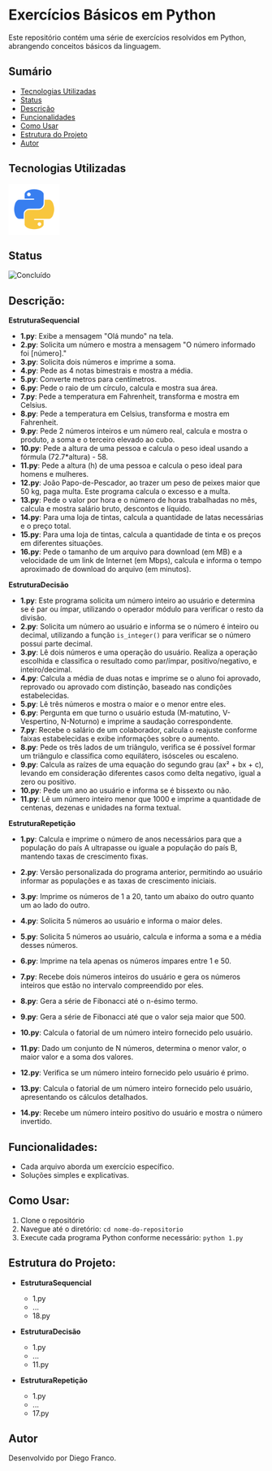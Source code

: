 # Exercícios Básicos em Python

Este repositório contém uma série de exercícios resolvidos em Python, abrangendo conceitos básicos da linguagem.

## Sumário

- [Tecnologias Utilizadas](#tecnologias-utilizadas)
- [Status](#status)
- [Descrição](#descrição)
- [Funcionalidades](#funcionalidades)
- [Como Usar](#como-usar)
- [Estrutura do Projeto](#estrutura-do-projeto)
- [Autor](#autor)

## Tecnologias Utilizadas

<div style="display: flex; flex-direction: row;">
  <div style="margin-right: 20px; display: flex; justify-content: flex-start;">
    <img src="img/python.png" alt="Logo Python" width="100"/>
  </div>
</div>

## Status

![Concluído](http://img.shields.io/static/v1?label=STATUS&message=CONCLUIDO&color=GREEN&style=for-the-badge)

## Descrição:

**EstruturaSequencial**

- **1.py**: Exibe a mensagem "Olá mundo" na tela.
- **2.py**: Solicita um número e mostra a mensagem "O número informado foi [número]."
- **3.py**: Solicita dois números e imprime a soma.
- **4.py**: Pede as 4 notas bimestrais e mostra a média.
- **5.py**: Converte metros para centímetros.
- **6.py**: Pede o raio de um círculo, calcula e mostra sua área.
- **7.py**: Pede a temperatura em Fahrenheit, transforma e mostra em Celsius.
- **8.py**: Pede a temperatura em Celsius, transforma e mostra em Fahrenheit.
- **9.py**: Pede 2 números inteiros e um número real, calcula e mostra o produto, a soma e o terceiro elevado ao cubo.
- **10.py**: Pede a altura de uma pessoa e calcula o peso ideal usando a fórmula (72.7\*altura) - 58.
- **11.py**: Pede a altura (h) de uma pessoa e calcula o peso ideal para homens e mulheres.
- **12.py**: João Papo-de-Pescador, ao trazer um peso de peixes maior que 50 kg, paga multa. Este programa calcula o excesso e a multa.
- **13.py**: Pede o valor por hora e o número de horas trabalhadas no mês, calcula e mostra salário bruto, descontos e líquido.
- **14.py**: Para uma loja de tintas, calcula a quantidade de latas necessárias e o preço total.
- **15.py**: Para uma loja de tintas, calcula a quantidade de tinta e os preços em diferentes situações.
- **16.py**: Pede o tamanho de um arquivo para download (em MB) e a velocidade de um link de Internet (em Mbps), calcula e informa o tempo aproximado de download do arquivo (em minutos).

**EstruturaDecisão**

- **1.py**: Este programa solicita um número inteiro ao usuário e determina se é par ou ímpar, utilizando o operador módulo para verificar o resto da divisão.
- **2.py**: Solicita um número ao usuário e informa se o número é inteiro ou decimal, utilizando a função `is_integer()` para verificar se o número possui parte decimal.
- **3.py**: Lê dois números e uma operação do usuário. Realiza a operação escolhida e classifica o resultado como par/ímpar, positivo/negativo, e inteiro/decimal.
- **4.py**: Calcula a média de duas notas e imprime se o aluno foi aprovado, reprovado ou aprovado com distinção, baseado nas condições estabelecidas.
- **5.py**: Lê três números e mostra o maior e o menor entre eles.
- **6.py**: Pergunta em que turno o usuário estuda (M-matutino, V-Vespertino, N-Noturno) e imprime a saudação correspondente.
- **7.py**: Recebe o salário de um colaborador, calcula o reajuste conforme faixas estabelecidas e exibe informações sobre o aumento.
- **8.py**: Pede os três lados de um triângulo, verifica se é possível formar um triângulo e classifica como equilátero, isósceles ou escaleno.
- **9.py**: Calcula as raízes de uma equação do segundo grau (ax² + bx + c), levando em consideração diferentes casos como delta negativo, igual a zero ou positivo.
- **10.py**: Pede um ano ao usuário e informa se é bissexto ou não.
- **11.py**: Lê um número inteiro menor que 1000 e imprime a quantidade de centenas, dezenas e unidades na forma textual.

**EstruturaRepetição**

- **1.py**: Calcula e imprime o número de anos necessários para que a população do país A ultrapasse ou iguale a população do país B, mantendo taxas de crescimento fixas.

- **2.py**: Versão personalizada do programa anterior, permitindo ao usuário informar as populações e as taxas de crescimento iniciais.

- **3.py**: Imprime os números de 1 a 20, tanto um abaixo do outro quanto um ao lado do outro.

- **4.py**: Solicita 5 números ao usuário e informa o maior deles.

- **5.py**: Solicita 5 números ao usuário, calcula e informa a soma e a média desses números.

- **6.py**: Imprime na tela apenas os números ímpares entre 1 e 50.

- **7.py**: Recebe dois números inteiros do usuário e gera os números inteiros que estão no intervalo compreendido por eles.

- **8.py**: Gera a série de Fibonacci até o n-ésimo termo.

- **9.py**: Gera a série de Fibonacci até que o valor seja maior que 500.

- **10.py**: Calcula o fatorial de um número inteiro fornecido pelo usuário.

- **11.py**: Dado um conjunto de N números, determina o menor valor, o maior valor e a soma dos valores.

- **12.py**: Verifica se um número inteiro fornecido pelo usuário é primo.

- **13.py**: Calcula o fatorial de um número inteiro fornecido pelo usuário, apresentando os cálculos detalhados.

- **14.py**: Recebe um número inteiro positivo do usuário e mostra o número invertido.

## Funcionalidades:

- Cada arquivo aborda um exercício específico.
- Soluções simples e explicativas.

## Como Usar:

1. Clone o repositório
2. Navegue até o diretório: `cd nome-do-repositorio`
3. Execute cada programa Python conforme necessário: `python 1.py`

## Estrutura do Projeto:

- **EstruturaSequencial**

  - 1.py
  - ...
  - 18.py

- **EstruturaDecisão**

  - 1.py
  - ...
  - 11.py

- **EstruturaRepetição**
  - 1.py
  - ...
  - 17.py

## Autor

Desenvolvido por Diego Franco.
